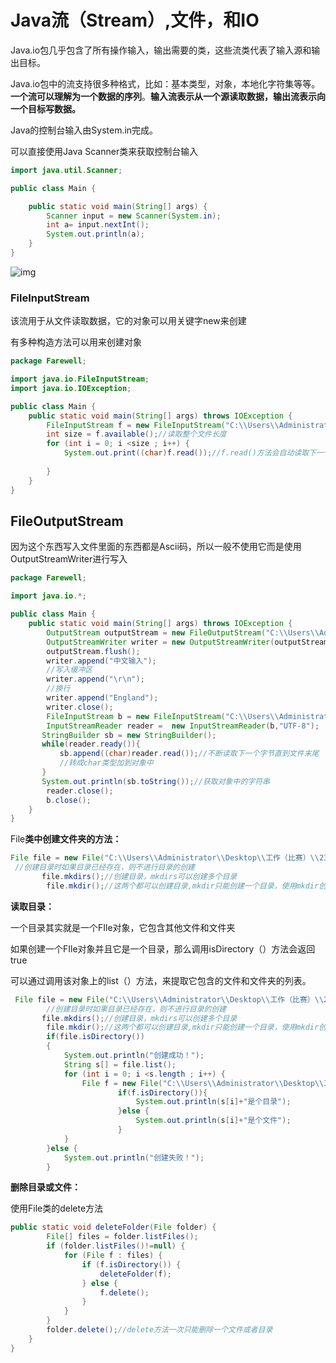 # Java流（Stream）,文件，和IO

Java.io包几乎包含了所有操作输入，输出需要的类，这些流类代表了输入源和输出目标。

Java.io包中的流支持很多种格式，比如：基本类型，对象，本地化字符集等等。**一个流可以理解为一个数据的序列**。**输入流表示从一个源读取数据，输出流表示向一个目标写数据。**

Java的控制台输入由System.in完成。

可以直接使用Java Scanner类来获取控制台输入

```java
import java.util.Scanner;

public class Main {

    public static void main(String[] args) {
        Scanner input = new Scanner(System.in);
        int a= input.nextInt();
        System.out.println(a);
    }
}

```

![img](https://www.runoob.com/wp-content/uploads/2013/12/iostream2xx.png)

### **FileInputStream**

该流用于从文件读取数据，它的对象可以用关键字new来创建

有多种构造方法可以用来创建对象

```java
package Farewell;

import java.io.FileInputStream;
import java.io.IOException;

public class Main {
    public static void main(String[] args) throws IOException {
        FileInputStream f = new FileInputStream("C:\\Users\\Administrator\\Documents\\Tencent Files\\1149558764\\FileRecv\\MaterialDesign.txt");//创建输入流对象来读取文件
        int size = f.available();//读取整个文件长度
        for (int i = 0; i <size ; i++) {
            System.out.print((char)f.read());//f.read()方法会自动读取下一个字节的文件内容
            
        }
    }
}
```

## FileOutputStream

因为这个东西写入文件里面的东西都是Ascii码，所以一般不使用它而是使用OutputStreamWriter进行写入

```java
package Farewell;

import java.io.*;

public class Main {
    public static void main(String[] args) throws IOException {
        OutputStream outputStream = new FileOutputStream("C:\\Users\\Administrator\\Desktop\\工作（比赛）\\321.txt");
        OutputStreamWriter writer = new OutputStreamWriter(outputStream,"UTF-8");
        outputStream.flush();
        writer.append("中文输入");
        //写入缓冲区
        writer.append("\r\n");
        //换行
        writer.append("England");
        writer.close();
        FileInputStream b = new FileInputStream("C:\\Users\\Administrator\\Desktop\\工作（比赛）\\321.txt");
        InputStreamReader reader =  new InputStreamReader(b,"UTF-8");
       StringBuilder sb = new StringBuilder();
       while(reader.ready()){
           sb.append((char)reader.read());//不断读取下一个字节直到文件末尾
           //转成char类型加到对象中
       }
       System.out.println(sb.toString());//获取对象中的字符串
        reader.close();
        b.close();
    }
}

```

File**类中创建文件夹的方法：**

```java
File file = new File("C:\\Users\\Administrator\\Desktop\\工作（比赛）\\233");
 //创建目录时如果目录已经存在，则不进行目录的创建
       file.mkdirs();//创建目录，mkdirs可以创建多个目录
        file.mkdir();//这两个都可以创建目录,mkdir只能创建一个目录，使用mkdir创建多个目录，isDirectory会返回false
```

**读取目录：**

一个目录其实就是一个FIle对象，它包含其他文件和文件夹

如果创建一个FIle对象并且它是一个目录，那么调用isDirectory（）方法会返回true

可以通过调用该对象上的list（）方法，来提取它包含的文件和文件夹的列表。

```java
 File file = new File("C:\\Users\\Administrator\\Desktop\\工作（比赛）\\233\\123");
        //创建目录时如果目录已经存在，则不进行目录的创建
       file.mkdirs();//创建目录，mkdirs可以创建多个目录
        file.mkdir();//这两个都可以创建目录,mkdir只能创建一个目录，使用mkdir创建多个目录，isDirectory会返回false
        if(file.isDirectory())
        {
            System.out.println("创建成功！");
            String s[] = file.list();
            for (int i = 0; i <s.length ; i++) {
                File f = new File("C:\\Users\\Administrator\\Desktop\\工作（比赛）"+"\\"+s[i]);
                        if(f.isDirectory()){
                            System.out.println(s[i]+"是个目录");
                        }else {
                            System.out.println(s[i]+"是个文件");
                        }
            }
        }else {
            System.out.println("创建失败！");
        }
```

**删除目录或文件：**

使用File类的delete方法

```java
public static void deleteFolder(File folder) {
        File[] files = folder.listFiles();
        if (folder.listFiles()!=null) {
            for (File f : files) {
                if (f.isDirectory()) {
                    deleteFolder(f);
                } else {
                    f.delete();
                }
            }
        }
        folder.delete();//delete方法一次只能删除一个文件或者目录
    }
}

```

